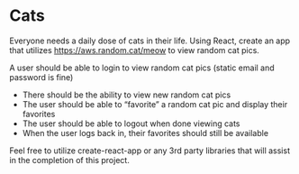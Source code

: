 # Cats

Everyone needs a daily dose of cats in their life.   Using React, create an app that utilizes https://aws.random.cat/meow to view random cat pics.

A user should be able to login to view random cat pics (static email and password is fine)
- There should be the ability to view new random cat pics
- The user should be able to “favorite” a random cat pic and display their favorites
- The user should be able to logout when done viewing cats
- When the user logs back in, their favorites should still be available

Feel free to utilize create-react-app or any 3rd party libraries that will assist in the completion of this project.
